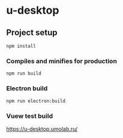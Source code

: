 # u-desktop

## Project setup
```
npm install
```

### Compiles and minifies for production
```
npm run build
```

### Electron build
```
npm run electron:build
```

### Vuew test build
https://u-desktop.umolab.ru/

